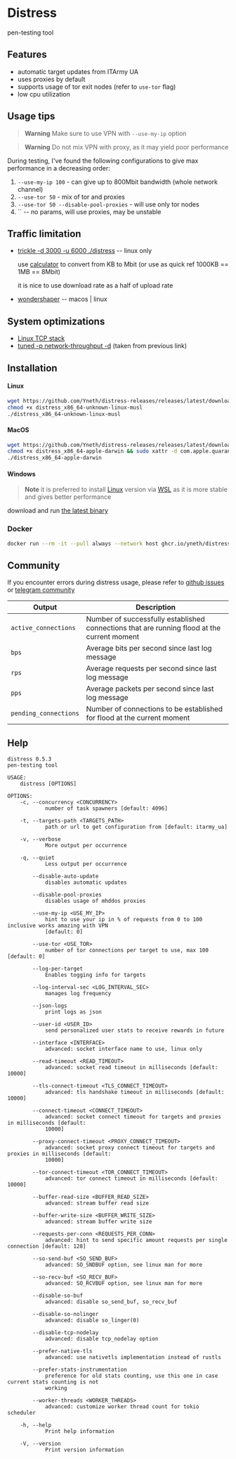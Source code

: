 # Distress
pen-testing tool

Features
-------------

- automatic target updates from ITArmy UA
- uses proxies by default
- supports usage of tor exit nodes (refer to `use-tor` flag)
- low cpu utilization

Usage tips
-------------

> **Warning**
> Make sure to use VPN with `--use-my-ip` option

> **Warning**
> Do not mix VPN with proxy, as it may yield poor performance

During testing, I've found the following configurations to give max performance in a decreasing order:

1) `--use-my-ip 100` - can give up to 800Mbit bandwidth (whole network channel)
2) `--use-tor 50` - mix of tor and proxies
3) `--use-tor 50 --disable-pool-proxies` - will use only tor nodes
4) `` -- no params, will use proxies, may be unstable

Traffic limitation
-------------
- [trickle -d 3000 -u 6000 ./distress](https://averagelinuxuser.com/limit-bandwidth-linux/#limiting-the-bandwidth-per-application-with-trickle) -- linux only

  use [calculator](https://www.gbmb.org/kb-to-mbit) to convert from KB to Mbit (or use as quick ref 1000KB == 1MB == 8Mbit)

  it is nice to use download rate as a half of upload rate

- [wondershaper](https://github.com/magnific0/wondershaper) -- macos | linux

System optimizations
-------------
- [Linux TCP stack](https://linux2me.wordpress.com/2018/06/03/tuning-the-tcp-stack-system-administrator/)
- [tuned -p network-throughput -d](https://tuned-project.org/) (taken from previous link)


Installation
-------------

#### Linux

```bash
wget https://github.com/Yneth/distress-releases/releases/latest/download/distress_x86_64-unknown-linux-musl
chmod +x distress_x86_64-unknown-linux-musl
./distress_x86_64-unknown-linux-musl
```

#### MacOS

```bash
wget https://github.com/Yneth/distress-releases/releases/latest/download/distress_x86_64-apple-darwin
chmod +x distress_x86_64-apple-darwin && sudo xattr -d com.apple.quarantine distress_x86_64-apple-darwin
./distress_x86_64-apple-darwin
```

#### Windows

> **Note**
> it is preferred to install [Linux](#linux) version via [WSL](https://docs.microsoft.com/en-us/windows/wsl/install) as it is more stable and gives better performance

download and
run [the latest binary](https://github.com/Yneth/distress-releases/releases/latest/download/distress_x86_64-pc-windows-msvc.exe)


### Docker

```bash
docker run --rm -it --pull always --network host ghcr.io/yneth/distress 
```

Community
-------------

If you encounter errors during distress usage, please refer to [github issues](https://github.com/Yneth/distress/issues) or [telegram community](https://t.me/distress_support)


| Output              | Description
| --- | --- |
| `active_connections`  | Number of successfully established connections that are running flood at the current moment |
| `bps`                 | Average bits per second since last log message                                              |
| `rps`                 | Average requests per second since last log message                                          |
| `pps`                 | Average packets per second since last log message                                           |
| `pending_connections` | Number of connections to be established for flood at the current moment                     |



Help
-------------
```
distress 0.5.3
pen-testing tool

USAGE:
    distress [OPTIONS]

OPTIONS:
    -c, --concurrency <CONCURRENCY>
            number of task spawners [default: 4096]

    -t, --targets-path <TARGETS_PATH>
            path or url to get configuration from [default: itarmy_ua]

    -v, --verbose
            More output per occurrence

    -q, --quiet
            Less output per occurrence

        --disable-auto-update
            disables automatic updates

        --disable-pool-proxies
            disables usage of mhddos proxies

        --use-my-ip <USE_MY_IP>
            hint to use your ip in % of requests from 0 to 100 inclusive works amazing with VPN
            [default: 0]

        --use-tor <USE_TOR>
            number of tor connections per target to use, max 100 [default: 0]

        --log-per-target
            Enables togging info for targets

        --log-interval-sec <LOG_INTERVAL_SEC>
            manages log frequency

        --json-logs
            print logs as json

        --user-id <USER_ID>
            send personalized user stats to receive rewards in future

        --interface <INTERFACE>
            advanced: socket interface name to use, linux only

        --read-timeout <READ_TIMEOUT>
            advanced: socket read timeout in milliseconds [default: 10000]

        --tls-connect-timeout <TLS_CONNECT_TIMEOUT>
            advanced: tls handshake timeout in milliseconds [default: 10000]

        --connect-timeout <CONNECT_TIMEOUT>
            advanced: socket connect timeout for targets and proxies in milliseconds [default:
            10000]

        --proxy-connect-timeout <PROXY_CONNECT_TIMEOUT>
            advanced: socket proxy connect timeout for targets and proxies in milliseconds [default:
            10000]

        --tor-connect-timeout <TOR_CONNECT_TIMEOUT>
            advanced: tor connect timeout in milliseconds [default: 10000]

        --buffer-read-size <BUFFER_READ_SIZE>
            advanced: stream buffer read size

        --buffer-write-size <BUFFER_WRITE_SIZE>
            advanced: stream buffer write size

        --requests-per-conn <REQUESTS_PER_CONN>
            advanced: hint to send specific amount requests per single connection [default: 128]

        --so-send-buf <SO_SEND_BUF>
            advanced: SO_SNDBUF option, see linux man for more

        --so-recv-buf <SO_RECV_BUF>
            advanced: SO_RCVBUF option, see linux man for more

        --disable-so-buf
            advanced: disable so_send_buf, so_recv_buf

        --disable-so-nolinger
            advanced: disable so_linger(0)

        --disable-tcp-nodelay
            advanced: disable tcp_nodelay option

        --prefer-native-tls
            advanced: use nativetls implementation instead of rustls

        --prefer-stats-instrumentation
            preference for old stats counting, use this one in case current stats counting is not
            working

        --worker-threads <WORKER_THREADS>
            advanced: customize worker thread count for tokio scheduler

    -h, --help
            Print help information

    -V, --version
            Print version information
```
